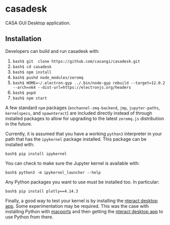 # casadesk

CASA GUI Desktop application.

## Installation

Developers can build and run casadesk with:

1.  `bash$ git  clone https://github.com/casangi/casadesk.git`
1.  `bash$ cd casadesk`
1.  `bash$ npm install`
1.  `bash$ pushd node_modules/zeromq`
1.  `bash$ HOME=~/.electron-gyp ../.bin/node-gyp rebuild --target=12.0.2 --arch=x64 --dist-url=https://electronjs.org/headers`
1.  `bash$ popd`
1.  `bash$ npm start`

A few standard `npm` packages (`enchannel-zmq-backend`, `jmp`, `jupyter-paths`, `kernelspecs`, and `spawnteract`) are included directly instead of through installed packages to allow for upgrading to the latest `zeromq.js` distribution in the future.

Currently, it is assumed that you have a working `python3` interpreter in your path that has the `ipykernel` package installed. This package can be installed with:
```
bash$ pip install ipykernel
```
You can check to make sure the Jupyter kernel is available with:
```
bash$ python3 -m ipykernel_launcher --help
```
Any Python packages you want to use must be installed too. In particular:
```
bash$ pip install plotly==4.14.3
```
Finally, a good way to test your kernel is by installing the [nteract desktop app](https://nteract.io/). Some experimentation may be required. This was the case with installing Python with [macports](https://www.macports.org/) and then getting the [nteract desktop app](https://nteract.io/) to use Python from there.
